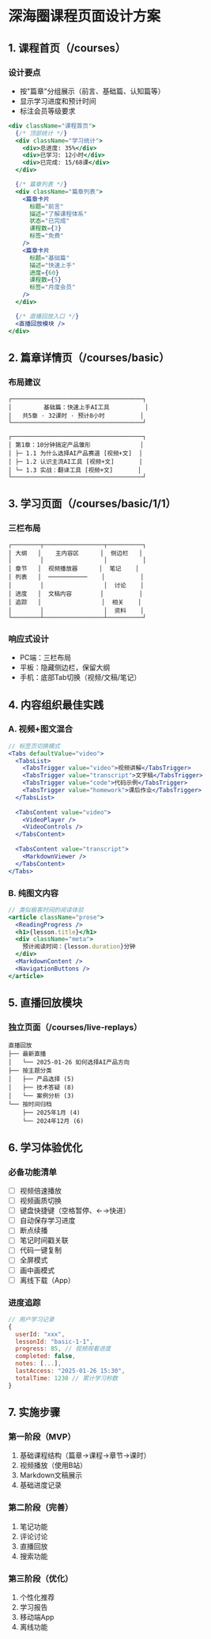 # 深海圈课程页面设计方案

## 1. 课程首页（/courses）

### 设计要点
- 按"篇章"分组展示（前言、基础篇、认知篇等）
- 显示学习进度和预计时间
- 标注会员等级要求

```jsx
<div className="课程首页">
  {/* 顶部统计 */}
  <div className="学习统计">
    <div>总进度: 35%</div>
    <div>已学习: 12小时</div>
    <div>已完成: 15/68课</div>
  </div>

  {/* 篇章列表 */}
  <div className="篇章列表">
    <篇章卡片 
      标题="前言" 
      描述="了解课程体系"
      状态="已完成"
      课程数={3}
      标签="免费"
    />
    <篇章卡片 
      标题="基础篇" 
      描述="快速上手"
      进度={60}
      课程数={5}
      标签="月度会员"
    />
  </div>

  {/* 直播回放入口 */}
  <直播回放模块 />
</div>
```

## 2. 篇章详情页（/courses/basic）

### 布局建议
```
┌─────────────────────────────────────┐
│         基础篇：快速上手AI工具          │
│   共5章 · 32课时 · 预计8小时          │
└─────────────────────────────────────┘

┌─────────────────────────────────────┐
│ 第1章：10分钟搞定产品雏形              │
│ ├─ 1.1 为什么选择AI产品赛道 [视频+文]  │
│ ├─ 1.2 认识主流AI工具 [视频+文]       │
│ └─ 1.3 实战：翻译工具 [视频+文]       │
└─────────────────────────────────────┘
```

## 3. 学习页面（/courses/basic/1/1）

### 三栏布局
```
┌────────┬─────────────────┬──────────┐
│ 大纲   │    主内容区      │  侧边栏   │
│        │                 │          │
│ 章节   │  视频播放器      │  笔记    │
│ 列表   │  ───────────    │          │
│        │                 │  讨论    │
│ 进度   │  文稿内容        │          │
│ 追踪   │                 │  相关    │
│        │                 │  资料    │
└────────┴─────────────────┴──────────┘
```

### 响应式设计
- PC端：三栏布局
- 平板：隐藏侧边栏，保留大纲
- 手机：底部Tab切换（视频/文稿/笔记）

## 4. 内容组织最佳实践

### A. 视频+图文混合
```jsx
// 标签页切换模式
<Tabs defaultValue="video">
  <TabsList>
    <TabsTrigger value="video">视频讲解</TabsTrigger>
    <TabsTrigger value="transcript">文字稿</TabsTrigger>
    <TabsTrigger value="code">代码示例</TabsTrigger>
    <TabsTrigger value="homework">课后作业</TabsTrigger>
  </TabsList>
  
  <TabsContent value="video">
    <VideoPlayer />
    <VideoControls />
  </TabsContent>
  
  <TabsContent value="transcript">
    <MarkdownViewer />
  </TabsContent>
</Tabs>
```

### B. 纯图文内容
```jsx
// 类似极客时间的阅读体验
<article className="prose">
  <ReadingProgress />
  <h1>{lesson.title}</h1>
  <div className="meta">
    预计阅读时间：{lesson.duration}分钟
  </div>
  <MarkdownContent />
  <NavigationButtons />
</article>
```

## 5. 直播回放模块

### 独立页面（/courses/live-replays）
```
直播回放
├── 最新直播
│   └── 2025-01-26 如何选择AI产品方向
├── 按主题分类
│   ├── 产品选择 (5)
│   ├── 技术答疑 (8)
│   └── 案例分析 (3)
└── 按时间归档
    ├── 2025年1月 (4)
    └── 2024年12月 (6)
```

## 6. 学习体验优化

### 必备功能清单
- [ ] 视频倍速播放
- [ ] 视频画质切换
- [ ] 键盘快捷键（空格暂停、←→快进）
- [ ] 自动保存学习进度
- [ ] 断点续播
- [ ] 笔记时间戳关联
- [ ] 代码一键复制
- [ ] 全屏模式
- [ ] 画中画模式
- [ ] 离线下载（App）

### 进度追踪
```jsx
// 用户学习记录
{
  userId: "xxx",
  lessonId: "basic-1-1",
  progress: 85, // 视频观看进度
  completed: false,
  notes: [...],
  lastAccess: "2025-01-26 15:30",
  totalTime: 1230 // 累计学习秒数
}
```

## 7. 实施步骤

### 第一阶段（MVP）
1. 基础课程结构（篇章→课程→章节→课时）
2. 视频播放（使用B站）
3. Markdown文稿展示
4. 基础进度记录

### 第二阶段（完善）
1. 笔记功能
2. 评论讨论
3. 直播回放
4. 搜索功能

### 第三阶段（优化）
1. 个性化推荐
2. 学习报告
3. 移动端App
4. 离线功能